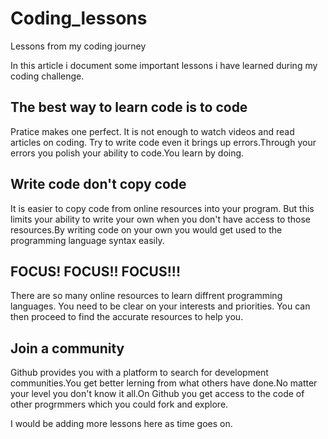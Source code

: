 # Coding_lessons
Lessons from my coding journey

In this article i document some important lessons i have learned during my coding challenge.

## The best way to learn code is to code
Pratice makes one perfect. It is not enough to watch videos and read articles on coding. Try to write code even it brings up errors.Through your errors you polish your ability to code.You learn by doing.

## Write code don't copy code
It is easier to copy code from online resources into your program. But this limits your ability to write your own when you don't have access to those resources.By writing code on your own you would get used to the programming language syntax easily.

## FOCUS! FOCUS!! FOCUS!!!
There are so many online resources to learn diffrent programming languages. You need to be clear on your interests and priorities. You can then proceed to find the accurate resources to help you. 

## Join a community
Github provides you with a platform to search for development communities.You get better lerning from what others have done.No matter your level you don't know it all.On Github you get access to the code of other progrmmers which you could fork and explore.

I would be adding more lessons here as time goes on.





